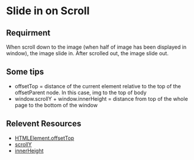 # Slide in on Scroll

## Requirment
When scroll down to the image (when half of image has been displayed in window), the image slide in. After scrolled out, the image slide out.

## Some tips
- offsetTop = distance of the current element relative to the top of the offsetParent node. In this case, img to the top of body
- window.scrollY + window.innerHeight = distance from top of the whole page to the bottom of the window

## Relevent Resources
- [HTMLElement.offsetTop](https://developer.mozilla.org/en-US/docs/Web/API/HTMLElement/offsetTop)
- [scrollY](https://developer.mozilla.org/en-US/docs/Web/API/Window/scrollY)
- [innerHeight](https://developer.mozilla.org/en-US/docs/Web/API/Window/innerHeight)


